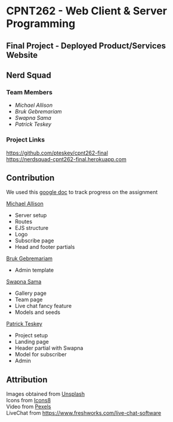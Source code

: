 # CPNT262 - Web Client & Server Programming

## Final Project - Deployed Product/Services Website

## Nerd Squad

### Team Members
- *Michael Allison*  
- *Bruk Gebremariam*  
- *Swapna Sama*  
- *Patrick Teskey*

### Project Links
https://github.com/pteskey/cpnt262-final  
https://nerdsquad-cpnt262-final.herokuapp.com

## Contribution

We used this [google doc](https://docs.google.com/spreadsheets/d/1p2ynunV31oYVRi7ultNlxLpLsDc-noCbZaf1RwefJ2M/edit#gid=891834841) to track progress on the assignment  


[Michael Allison](https://github.com/Huntthee)
- Server setup
- Routes
- EJS structure
- Logo
- Subscribe page
- Head and footer partials

[Bruk Gebremariam](https://github.com/B-290)
- Admin template

[Swapna Sama](https://github.com/swappnasama)
- Gallery page
- Team page
- Live chat fancy feature
- Models and seeds


[Patrick Teskey](https://github.com/pteskey)
- Project setup
- Landing page
- Header partial with Swapna
- Model for subscriber
- Admin


## Attribution

 Images obtained from [Unsplash](https://unsplash.com/)  
 Icons from [Icons8](https://icons8.com/)  
 Video from [Pexels](https://www.pexels.com/video/shots-of-different-food-854345/)  
 LiveChat from https://www.freshworks.com/live-chat-software